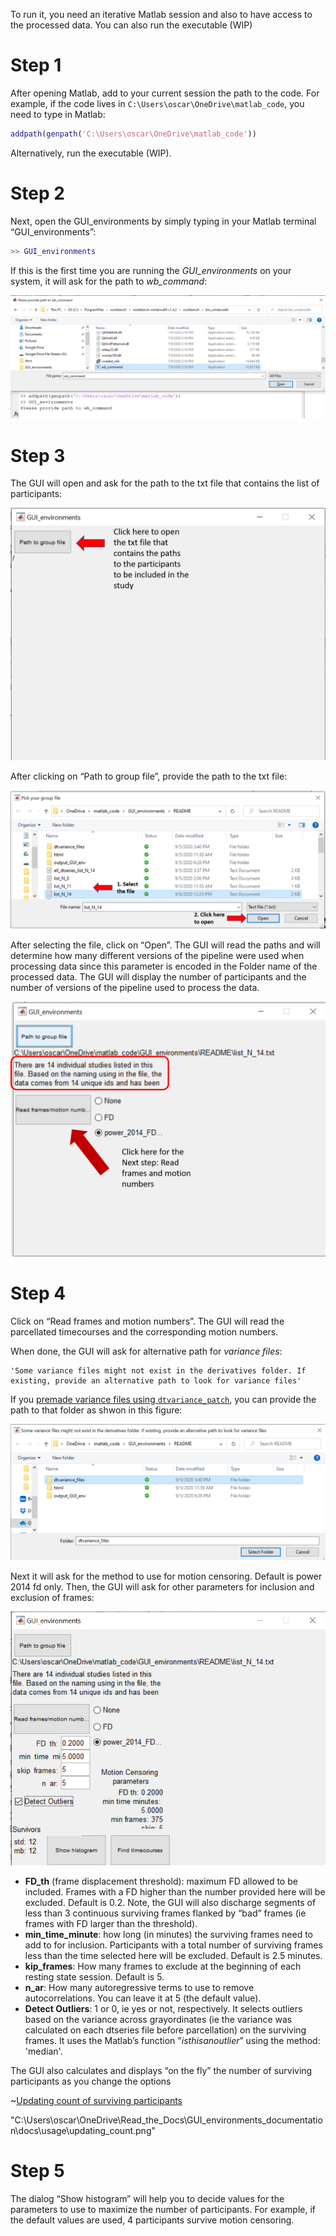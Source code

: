 
To run it, you need an iterative Matlab session and also to have access to the 
processed data. You can also run the executable (WIP)

# Step 1

After opening Matlab, add to your current session the path to the code. For example, if the code lives in `C:\Users\oscar\OneDrive\matlab_code`, 
you need to type in Matlab:

```matlab
addpath(genpath('C:\Users\oscar\OneDrive\matlab_code'))
```

Alternatively, run the executable (WIP).

# Step 2

Next, open the GUI_environments by simply typing in your Matlab terminal “GUI_environments”:

```matlab
>> GUI_environments
```

If this is the first time you are running the *GUI_environments* on your system, it will ask for the path to *wb_command*:

![path to wb_command](./usage/path_wb_command.PNG)

# Step 3

The GUI will open and ask for the path to the txt file that contains the list of participants:

![Provide path to group file](./usage/path_txt.PNG)

After clicking on “Path to group file”, provide the path to the txt file:

![Pick your group file](./usage/provide_path_txt.png)

After selecting the file, click on “Open”. The GUI will read the paths and will determine how many different versions of the pipeline were used when processing data since this parameter is encoded in the Folder name of the processed data. The GUI will display the number of participants and the number of versions of the pipeline used to process the data.

![To read frames](./usage/to_read_frames.png)

# Step 4

Click on “Read frames and motion numbers”. The GUI will read the parcellated timecourses and the corresponding motion numbers. 

When done, the GUI will ask for alternative path for *variance files*:

    'Some variance files might not exist in the derivatives folder. If existing, provide an alternative path to look for variance files'

If you [premade variance files using `dtvariance_patch`](prep_variance.md), you can provide the path to that folder as shwon in this figure:

![Provding path to folder with variance files](./usage/path_variance_folder.png)


Next it will ask for the method to use for motion censoring. Default is power 2014 fd only. Then, the GUI will ask for other parameters for inclusion and exclusion of frames:

![Motion censoring](./usage/gui_motion_censoring.png)

* **FD_th** (frame displacement threshold): maximum FD allowed to be included. Frames with a FD higher than the number provided here will be excluded. Default is 0.2. Note, the GUI will also discharge segments of less than 3 continuous surviving frames flanked by “bad” frames (ie frames with FD larger than the threshold).
* **min_time_minute**: how long (in minutes) the surviving frames need to add to for inclusion. Participants with a total number of surviving frames less than the time selected here will be excluded. Default is 2.5 minutes.
* **kip_frames**: How many frames to exclude at the beginning of each resting state session. Default is 5.
* **n_ar**: How many autoregressive terms to use to remove autocorrelations. You can leave it at 5 (the default value).
* **Detect Outliers**: 1 or 0, ie yes or not, respectively. It selects outliers based on the variance across grayordinates (ie the variance was calculated on each dtseries file before parcellation) on the surviving frames. It uses the Matlab’s function "*isthisanoutlier*” using the method: 'median'. 


The GUI also calculates and displays “on the fly” the number of surviving participants as you change the options

~[Updating count of surviving participants](./usage/updating_count.png)

"C:\Users\oscar\OneDrive\Read_the_Docs\GUI_environments_documentation\docs\usage\updating_count.png"

# Step 5

The dialog “Show histogram” will help you to decide values for the parameters to use to maximize the number of participants. For example, if the default values are used, 4 participants survive motion censoring.